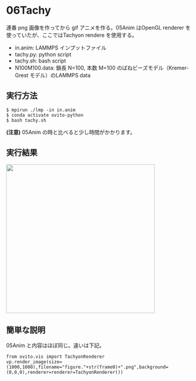 # 06Tachy
連番 png 画像を作ってから gif アニメを作る。05Anim はOpenGL renderer を使っていたが、ここではTachyon rendere を使用する。
- in.anim: LAMMPS インプットファイル
- tachy.py: python script
- tachy.sh: bash script
- N100M100.data: 鎖長 N=100, 本数 M=100 のばねビーズモデル（Kremer-Grest モデル）のLAMMPS data

## 実行方法
```
$ mpirun ./lmp -in in.anim
$ conda activate ovito-python
$ bash tachy.sh
```
**(注意)** 05Anim の時と比べると少し時間がかかります。

## 実行結果
<img src=https://github.com/t-murash/OVITO-Tips/blob/master/06Tachy/movie.gif width=400px>

## 簡単な説明
05Anim と内容はほぼ同じ。違いは下記。
```
from ovito.vis import TachyonRenderer
vp.render_image(size=(1000,1000),filename="figure."+str(frame0)+".png",background=(0,0,0),renderer=renderer=TachyonRenderer())
```


